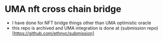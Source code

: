 # UMA nft cross chain bridge
- I have done for NFT bridge things other than UMA optimistic oracle
- this repo is archived and UMA integration is done at {submission repo)[https://github.com/ethnyc/submission]
